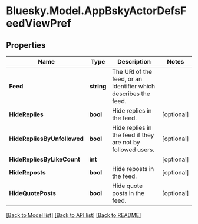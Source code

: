 # Bluesky.Model.AppBskyActorDefsFeedViewPref

## Properties

Name | Type | Description | Notes
------------ | ------------- | ------------- | -------------
**Feed** | **string** | The URI of the feed, or an identifier which describes the feed. | 
**HideReplies** | **bool** | Hide replies in the feed. | [optional] 
**HideRepliesByUnfollowed** | **bool** | Hide replies in the feed if they are not by followed users. | [optional] 
**HideRepliesByLikeCount** | **int** |  | [optional] 
**HideReposts** | **bool** | Hide reposts in the feed. | [optional] 
**HideQuotePosts** | **bool** | Hide quote posts in the feed. | [optional] 

[[Back to Model list]](../README.md#documentation-for-models) [[Back to API list]](../README.md#documentation-for-api-endpoints) [[Back to README]](../README.md)

